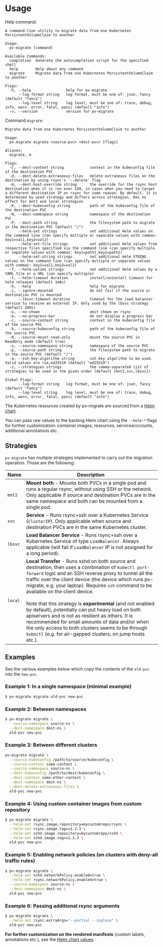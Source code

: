 # Usage

Help command:
```
A command-line utility to migrate data from one Kubernetes PersistentVolumeClaim to another

Usage:
  pv-migrate [command]

Available Commands:
  completion  Generate the autocompletion script for the specified shell
  help        Help about any command
  migrate     Migrate data from one Kubernetes PersistentVolumeClaim to another

Flags:
  -h, --help                help for pv-migrate
      --log-format string   log format, must be one of: json, fancy (default "fancy")
      --log-level string    log level, must be one of: trace, debug, info, warn, error, fatal, panic (default "info")
  -v, --version             version for pv-migrate
```


Command `migrate`:
```
Migrate data from one Kubernetes PersistentVolumeClaim to another

Usage:
  pv-migrate migrate <source-pvc> <dest-pvc> [flags]

Aliases:
  migrate, m

Flags:
  -C, --dest-context string            context in the kubeconfig file of the destination PVC
  -d, --dest-delete-extraneous-files   delete extraneous files on the destination by using rsync's '--delete' flag
  -H, --dest-host-override string      the override for the rsync host destination when it is run over SSH, in cases when you need to target a different destination IP on rsync for some reason. By default, it is determined by used strategy and differs across strategies. Has no effect for mnt2 and local strategies
  -K, --dest-kubeconfig string         path of the kubeconfig file of the destination PVC
  -N, --dest-namespace string          namespace of the destination PVC
  -P, --dest-path string               the filesystem path to migrate in the destination PVC (default "/")
      --helm-set strings               set additional Helm values on the command line (can specify multiple or separate values with commas: key1=val1,key2=val2)
      --helm-set-file strings          set additional Helm values from respective files specified via the command line (can specify multiple or separate values with commas: key1=path1,key2=path2)
      --helm-set-string strings        set additional Helm STRING values on the command line (can specify multiple or separate values with commas: key1=val1,key2=val2)
  -f, --helm-values strings            set additional Helm values by a YAML file or a URL (can specify multiple)
  -t, --helm-timeout duration          install/uninstall timeout for helm releases (default 1m0s)
  -h, --help                           help for migrate
  -i, --ignore-mounted                 do not fail if the source or destination PVC is mounted
      --lbsvc-timeout duration         timeout for the load balancer service to receive an external IP. Only used by the lbsvc strategy (default 2m0s)
  -o, --no-chown                       omit chown on rsync
  -b, --no-progress-bar                do not display a progress bar
  -c, --source-context string          context in the kubeconfig file of the source PVC
  -k, --source-kubeconfig string       path of the kubeconfig file of the source PVC
  -R, --source-mount-read-only         mount the source PVC in ReadOnly mode (default true)
  -n, --source-namespace string        namespace of the source PVC
  -p, --source-path string             the filesystem path to migrate in the source PVC (default "/")
  -a, --ssh-key-algorithm string       ssh key algorithm to be used. Valid values are rsa,ed25519 (default "ed25519")
  -s, --strategies strings             the comma-separated list of strategies to be used in the given order (default [mnt2,svc,lbsvc])

Global Flags:
      --log-format string   log format, must be one of: json, fancy (default "fancy")
      --log-level string    log level, must be one of: trace, debug, info, warn, error, fatal, panic (default "info")
```

The Kubernetes resources created by pv-migrate are sourced from a [Helm chart](helm/pv-migrate).

You can pass raw values to the backing Helm chart
using the `--helm-*` flags for further customization: container images,
resources, serviceacccounts, additional annotations etc.

## Strategies

`pv-migrate` has multiple strategies implemented to carry out the migration operation. Those are the following:

| Name    | Description                                                                                                                                                                                                                                                                                                                                                                                                                                                                                                                                                                                                                                                             |
|---------|-------------------------------------------------------------------------------------------------------------------------------------------------------------------------------------------------------------------------------------------------------------------------------------------------------------------------------------------------------------------------------------------------------------------------------------------------------------------------------------------------------------------------------------------------------------------------------------------------------------------------------------------------------------------------|
| `mnt2`  | **Mount both** - Mounts both PVCs in a single pod and runs a regular rsync, without using SSH or the network. Only applicable if source and destination PVCs are in the same namespace and both can be mounted from a single pod.                                                                                                                                                                                                                                                                                                                                                                                                                                       |
| `svc`   | **Service** - Runs rsync+ssh over a Kubernetes Service (`ClusterIP`). Only applicable when source and destination PVCs are in the same Kubernetes cluster.                                                                                                                                                                                                                                                                                                                                                                                                                                                                                                              |
| `lbsvc` | **Load Balancer Service** - Runs rsync+ssh over a Kubernetes Service of type `LoadBalancer`. Always applicable (will fail if `LoadBalancer` IP is not assigned for a long period).                                                                                                                                                                                                                                                                                                                                                                                                                                                                                      |
| `local` | **Local Transfer** - Runs sshd on both source and destination, then uses a combination of `kubectl port-forward` logic and an SSH reverse proxy to tunnel all the traffic over the client device (the device which runs pv-migrate, e.g. your laptop). Requires `ssh` command to be available on the client device. <br/><br/>Note that this strategy is **experimental** (and not enabled by default), potentially can put heavy load on both apiservers and is not as resilient as others. It is recommended for small amounts of data and/or when the only access to both clusters seems to be through `kubectl` (e.g. for air-gapped clusters, on jump hosts etc.). |

## Examples

See the various examples below which copy the contents of the `old-pvc` into the `new-pvc`.

### Example 1: In a single namespace (minimal example)

```bash
$ pv-migrate migrate old-pvc new-pvc
```

### Example 2: Between namespaces
```bash
$ pv-migrate migrate \
  --source-namespace source-ns \
  --dest-namespace dest-ns \
  old-pvc new-pvc
```

### Example 3: Between different clusters

```bash
pv-migrate migrate \
  --source-kubeconfig /path/to/source/kubeconfig \
  --source-context some-context \
  --source-namespace source-ns \
  --dest-kubeconfig /path/to/dest/kubeconfig \
  --dest-context some-other-context \
  --dest-namespace dest-ns \
  --dest-delete-extraneous-files \
  old-pvc new-pvc
```

### Example 4: Using custom container images from custom repository

```bash
$ pv-migrate migrate \
  --helm-set rsync.image.repository=mycustomrepo/rsync \
  --helm-set rsync.image.tag=v1.2.3 \
  --helm-set sshd.image.repository=mycustomrepo/sshd \
  --helm-set sshd.image.tag=v1.2.3 \
  old-pvc new-pvc
```

### Example 5: Enabling network policies (on clusters with deny-all traffic rules)

```bash
$ pv-migrate migrate \
  --helm-set sshd.networkPolicy.enabled=true \
  --helm-set rsync.networkPolicy.enabled=true \
  --source-namespace source-ns \
  --dest-namespace dest-ns \
  old-pvc new-pvc
```

### Example 6: Passing additional rsync arguments

```bash
$ pv-migrate migrate \
  --helm-set rsync.extraArgs="--partial --inplace" \
  old-pvc new-pvc
```


**For further customization on the rendered manifests** (custom labels, annotations etc.), see the [Helm chart values](helm/pv-migrate).
